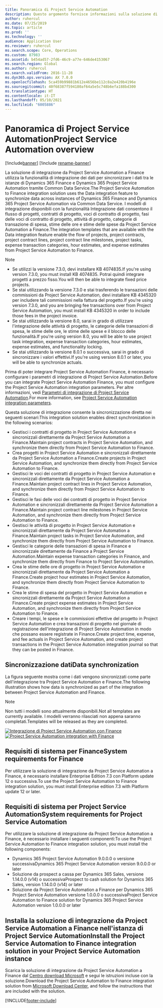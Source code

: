 ```yaml
---
title: Panoramica di Project Service Automation
description: Questo argomento fornisce informazioni sulla soluzione di integrazione tra Dynamics 365 Project Service Automation e Dynamics 365 Finance.
author: ruhercul
ms.date: 07/25/2019
ms.topic: article
ms.prod: ''
ms.technology: ''
audience: Application User
ms.reviewer: ruhercul
ms.search.scope: Core, Operations
ms.custom: 87983
ms.assetid: b454ad57-2fd6-46c9-a77e-646de4153067
ms.search.region: Global
ms.author: ruhercul
ms.search.validFrom: 2016-11-28
ms.dyn365.ops.version: AX 7.0.0
ms.openlocfilehash: 5ca459b99881b612e4656be112c8a2e420b4196e
ms.sourcegitcommit: 40f68387f594180af64a5e5c748b6efa188bd300
ms.translationtype: HT
ms.contentlocale: it-IT
ms.lasthandoff: 05/10/2021
ms.locfileid: "6005886"
---
```

# <a name="project-service-automation-overview"></a><span data-ttu-id="778a5-103">Panoramica di Project Service Automation</span><span class="sxs-lookup"><span data-stu-id="778a5-103">Project Service Automation overview</span></span>

[!include[banner](../includes/banner.md)]
[!include [rename-banner](~/includes/cc-data-platform-banner.md)]

<span data-ttu-id="778a5-104">La soluzione di integrazione da Project Service Automation a Finance utilizza la funzionalità di integrazione dei dati per sincronizzare i dati tra le istanze di Dynamics 365 Finance e Dynamics 365 Project Service Automation tramite Common Data Service.</span><span class="sxs-lookup"><span data-stu-id="778a5-104">The Project Service Automation to Finance integration solution uses the Data integration feature to synchronize data across instances of Dynamics 365 Finance and Dynamics 365 Project Service Automation via Common Data Service.</span></span> <span data-ttu-id="778a5-105">I modelli di integrazione disponibili con la funzionalità Integrazione dati consentono il flusso di progetti, contratti di progetto, voci di contratto di progetto, fasi delle voci di contratto di progetto, attività di progetto, categorie di transazione di spesa, stime delle ore e stime delle spese da Project Service Automation a Finance.</span><span class="sxs-lookup"><span data-stu-id="778a5-105">The integration templates that are available with the Data integration feature enable the flow of projects, project contracts, project contract lines, project contract line milestones, project tasks, expense transaction categories, hour estimates, and expense estimates from Project Service Automation to Finance.</span></span>

> [!NOTE]
> - <span data-ttu-id="778a5-106">Se utilizzi la versione 7.3.0, devi installare KB 4074835.</span><span class="sxs-lookup"><span data-stu-id="778a5-106">If you're using version 7.3.0, you must install KB 4074835.</span></span> <span data-ttu-id="778a5-107">Potrai quindi integrare progetti a prezzo fisso.</span><span class="sxs-lookup"><span data-stu-id="778a5-107">You will then be able to integrate fixed price projects.</span></span>
> - <span data-ttu-id="778a5-108">Se stai utilizzando la versione 7.3.0 e stai trasferendo le transazioni delle commissioni da Project Service Automation, devi installare KB 4345320 per includere tali commissioni nella fattura del progetto.</span><span class="sxs-lookup"><span data-stu-id="778a5-108">If you're using version 7.3.0, and you are bringing fee transactions over from Project Service Automation, you must install KB 4345320 in order to include those fees in the project invoice.</span></span>
> - <span data-ttu-id="778a5-109">Se stai utilizzando la versione 8.0, sarai in grado di utilizzare l'integrazione delle attività di progetto, le categorie delle transazioni di spesa, le stime delle ore, le stime delle spese e il blocco delle funzionalità.</span><span class="sxs-lookup"><span data-stu-id="778a5-109">If you're using version 8.0, you will be able to use project task integration, expense transaction categories, hour estimates, expense estimates, and functionality locking.</span></span>
> - <span data-ttu-id="778a5-110">Se stai utilizzando la versione 8.0.1 o successiva, sarai in grado di sincronizzare i valori effettivi.</span><span class="sxs-lookup"><span data-stu-id="778a5-110">If you're using version 8.0.1 or later, you will be able to synchronize actuals.</span></span>

<span data-ttu-id="778a5-111">Prima di poter integrare Project Service Automation Finance, è necessario configurare i parametri di integrazione di Project Service Automation.</span><span class="sxs-lookup"><span data-stu-id="778a5-111">Before you can integrate Project Service Automation Finance, you must configure the Project Service Automation integration parameters.</span></span> <span data-ttu-id="778a5-112">Per altre informazioni, vedi [Parametri di integrazione di Project Service Automation](PSA-parameters.md).</span><span class="sxs-lookup"><span data-stu-id="778a5-112">For more information, see [Project Service Automation integration parameters](PSA-parameters.md).</span></span>

<span data-ttu-id="778a5-113">Questa soluzione di integrazione consente la sincronizzazione diretta nei seguenti scenari:</span><span class="sxs-lookup"><span data-stu-id="778a5-113">This integration solution enables direct synchronization in the following scenarios:</span></span>

- <span data-ttu-id="778a5-114">Gestisci i contratti di progetto in Project Service Automation e sincronizzali direttamente da Project Service Automation a Finance.</span><span class="sxs-lookup"><span data-stu-id="778a5-114">Maintain project contracts in Project Service Automation, and synchronize them directly from Project Service Automation to Finance.</span></span>
- <span data-ttu-id="778a5-115">Crea progetti in Project Service Automation e sincronizzali direttamente da Project Service Automation a Finance.</span><span class="sxs-lookup"><span data-stu-id="778a5-115">Create projects in Project Service Automation, and synchronize them directly from Project Service Automation to Finance.</span></span>
- <span data-ttu-id="778a5-116">Gestisci le voci dei contratti di progetto in Project Service Automation e sincronizzali direttamente da Project Service Automation a Finance.</span><span class="sxs-lookup"><span data-stu-id="778a5-116">Maintain project contract lines in Project Service Automation, and synchronize them directly from Project Service Automation to Finance.</span></span>
- <span data-ttu-id="778a5-117">Gestisci le fasi delle voci dei contratti di progetto in Project Service Automation e sincronizzali direttamente da Project Service Automation a Finance.</span><span class="sxs-lookup"><span data-stu-id="778a5-117">Maintain project contract line milestones in Project Service Automation, and synchronize them directly from Project Service Automation to Finance.</span></span>
- <span data-ttu-id="778a5-118">Gestisci le attività di progetto in Project Service Automation e sincronizzali direttamente da Project Service Automation a Finance.</span><span class="sxs-lookup"><span data-stu-id="778a5-118">Maintain project tasks in Project Service Automation, and synchronize them directly from Project Service Automation to Finance.</span></span>
- <span data-ttu-id="778a5-119">Gestisci le categorie delle transazioni di spesa in Finance e sincronizzale direttamente da Finance a Project Service Automation.</span><span class="sxs-lookup"><span data-stu-id="778a5-119">Maintain expense transaction categories in Finance, and synchronize them directly from Finance to Project Service Automation.</span></span>
- <span data-ttu-id="778a5-120">Crea le stime delle ore di progetto in Project Service Automation e sincronizzali direttamente da Project Service Automation a Finance.</span><span class="sxs-lookup"><span data-stu-id="778a5-120">Create project hour estimates in Project Service Automation, and synchronize them directly from Project Service Automation to Finance.</span></span>
- <span data-ttu-id="778a5-121">Crea le stime di spesa del progetto in Project Service Automation e sincronizzali direttamente da Project Service Automation a Finance.</span><span class="sxs-lookup"><span data-stu-id="778a5-121">Create project expense estimates in Project Service Automation, and synchronize them directly from Project Service Automation to Finance.</span></span>
- <span data-ttu-id="778a5-122">Creare i tempi, le spese e le commissioni effettive del progetto in Project Service Automation e crea transazioni di progetto nel giornale di registrazione dell'integrazione di Project Service Automation in modo che possano essere registrate in Finance.</span><span class="sxs-lookup"><span data-stu-id="778a5-122">Create project time, expense, and fee actuals in Project Service Automation, and create project transactions in the Project Service Automation integration journal so that they can be posted in Finance.</span></span>

## <a name="data-synchronization"></a><span data-ttu-id="778a5-123">Sincronizzazione dati</span><span class="sxs-lookup"><span data-stu-id="778a5-123">Data synchronization</span></span>

<span data-ttu-id="778a5-124">La figura seguente mostra come i dati vengono sincronizzati come parte dell'integrazione tra Project Service Automation e Finance.</span><span class="sxs-lookup"><span data-stu-id="778a5-124">The following illustration shows how data is synchronized as part of the integration between Project Service Automation and Finance.</span></span>

> [!NOTE]
> <span data-ttu-id="778a5-125">Non tutti i modelli sono attualmente disponibili.</span><span class="sxs-lookup"><span data-stu-id="778a5-125">Not all templates are currently available.</span></span> <span data-ttu-id="778a5-126">I modelli verranno rilasciati non appena saranno completati.</span><span class="sxs-lookup"><span data-stu-id="778a5-126">Templates will be released as they are completed.</span></span>

<span data-ttu-id="778a5-127">[![Integrazione di Project Service Automation con Finance](./media/PSA-integration.png)](./media/PSA-integration.png)</span><span class="sxs-lookup"><span data-stu-id="778a5-127">[![Project Service Automation integration with Finance](./media/PSA-integration.png)](./media/PSA-integration.png)</span></span>

## <a name="system-requirements-for-finance"></a><span data-ttu-id="778a5-128">Requisiti di sistema per Finance</span><span class="sxs-lookup"><span data-stu-id="778a5-128">System requirements for Finance</span></span>

<span data-ttu-id="778a5-129">Per utilizzare la soluzione di integrazione da Project Service Automation a Finance, è necessario installare Enterprise Edition 7.3 con Platform update 12 o successiva.</span><span class="sxs-lookup"><span data-stu-id="778a5-129">To use the Project Service Automation to Finance integration solution, you must install Enterprise edition 7.3 with Platform update 12 or later.</span></span>

## <a name="system-requirements-for-project-service-automation"></a><span data-ttu-id="778a5-130">Requisiti di sistema per Project Service Automation</span><span class="sxs-lookup"><span data-stu-id="778a5-130">System requirements for Project Service Automation</span></span>

<span data-ttu-id="778a5-131">Per utilizzare la soluzione di integrazione da Project Service Automation a Finance, è necessario installare i seguenti componenti:</span><span class="sxs-lookup"><span data-stu-id="778a5-131">To use the Project Service Automation to Finance integration solution, you must install the following components:</span></span>

- <span data-ttu-id="778a5-132">Dynamics 365 Project Service Automation 9.0.0.0 o versione successiva</span><span class="sxs-lookup"><span data-stu-id="778a5-132">Dynamics 365 Project Service Automation version 9.0.0.0 or later</span></span>
- <span data-ttu-id="778a5-133">Soluzione da prospect a cassa per Dynamics 365 Sales, versione 1.14.0.0 (v14) o successiva</span><span class="sxs-lookup"><span data-stu-id="778a5-133">Prospect to cash solution for Dynamics 365 Sales, version 1.14.0.0 (v14) or later</span></span>
- <span data-ttu-id="778a5-134">Soluzione da Project Service Automation a Finance per Dynamics 365 Project Service Automation versione 1.0.0.0 o successiva</span><span class="sxs-lookup"><span data-stu-id="778a5-134">Project Service Automation to Finance solution for Dynamics 365 Project Service Automation version 1.0.0.0 or later</span></span>

## <a name="install-the-project-service-automation-to-finance-integration-solution-in-your-project-service-automation-instance"></a><span data-ttu-id="778a5-135">Installa la soluzione di integrazione da Project Service Automation a Finance nell'istanza di Project Service Automation</span><span class="sxs-lookup"><span data-stu-id="778a5-135">Install the Project Service Automation to Finance integration solution in your Project Service Automation instance</span></span>

<span data-ttu-id="778a5-136">Scarica la soluzione di integrazione da Project Service Automation a Finance dal [Centro download Microsoft](https://www.microsoft.com/download/details.aspx?id=57016) e segui le istruzioni incluse con la soluzione.</span><span class="sxs-lookup"><span data-stu-id="778a5-136">Download the Project Service Automation to Finance integration solution from [Microsoft Download Center](https://www.microsoft.com/download/details.aspx?id=57016), and follow the instructions that are included with the solution.</span></span>


[!INCLUDE[footer-include](../includes/footer-banner.md)]